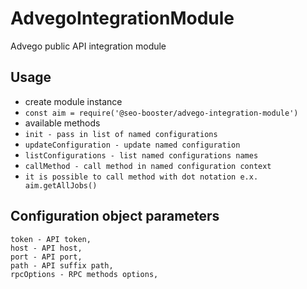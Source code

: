 # AdvegoIntegrationModule
Advego public API integration module

## Usage
* create module instance
* ``` const aim = require('@seo-booster/advego-integration-module') ```
* available methods
* ``` init - pass in list of named configurations ```
* ``` updateConfiguration - update named configuration ```
* ``` listConfigurations - list named configurations names ```
* ``` callMethod - call method in named configuration context ```
* ``` it is possible to call method with dot notation e.x. aim.getAllJobs() ```
## Configuration object parameters
    token - API token,
    host - API host,
    port - API port,
    path - API suffix path,
    rpcOptions - RPC methods options,
